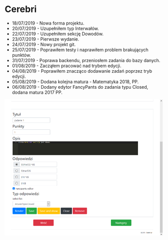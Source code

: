 ﻿# Cerebri

- 18/07/2019 - Nowa forma projektu.
- 20/07/2019 - Uzupełniłem typ Interwałów.
- 22/07/2019 - Uzupełniłem sekcję Dowodów.
- 23/07/2019 - Pierwsze wydanie.
- 24/07/2019 - Nowy projekt git.
- 25/07/2019 - Poprawiłem testy i naprawiłem problem brakujących punktów.
- 31/07/2019 - Poprawa backendu, przeniosłem zadania do bazy danych.
- 01/08/2019 - Zacząłem pracować nad trybem edycji.
- 04/08/2019 - Poprawiłem znacząco dodawanie zadań poprzez tryb edycji.
- 05/08/2019 - Dodana kolejna matura - Matematyka 2018, PP.
- 06/08/2019 - Dodany edytor FancyPants do zadania typu Closed, dodana matura 2017 PP.

![](./pics/33.png)